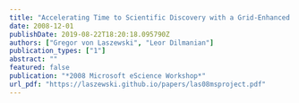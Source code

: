 ```yaml
---
title: "Accelerating Time to Scientific Discovery with a Grid-Enhanced Microsoft Project"
date: 2008-12-01
publishDate: 2019-08-22T18:20:18.095790Z
authors: ["Gregor von Laszewski", "Leor Dilmanian"]
publication_types: ["1"]
abstract: ""
featured: false
publication: "*2008 Microsoft eScience Workshop*"
url_pdf: "https://laszewski.github.io/papers/las08msproject.pdf"
---
```


